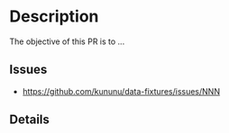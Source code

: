 <!-- Describe what you are trying to achieve with this PR -->
# Description

The objective of this PR is to ...

<!-- If applicable to bug/enhancement issue(s) use this section to add link(s), otherwise remove it -->
## Issues

- https://github.com/kununu/data-fixtures/issues/NNN

<!-- Add more details on your implementation -->
## Details
